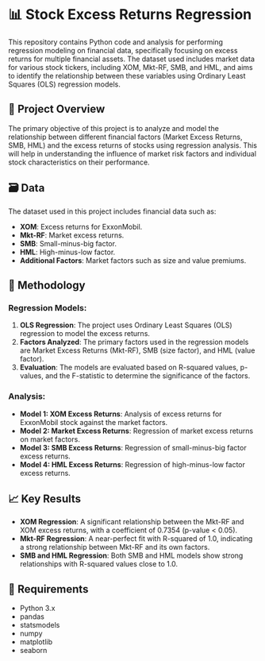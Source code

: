# 📊 Stock Excess Returns Regression

This repository contains Python code and analysis for performing regression modeling on financial data, specifically focusing on excess returns for multiple financial assets. The dataset used includes market data for various stock tickers, including XOM, Mkt-RF, SMB, and HML, and aims to identify the relationship between these variables using Ordinary Least Squares (OLS) regression models.

## 🚀 Project Overview

The primary objective of this project is to analyze and model the relationship between different financial factors (Market Excess Returns, SMB, HML) and the excess returns of stocks using regression analysis. This will help in understanding the influence of market risk factors and individual stock characteristics on their performance.

## 🗃️ Data

The dataset used in this project includes financial data such as:
- **XOM**: Excess returns for ExxonMobil.
- **Mkt-RF**: Market excess returns.
- **SMB**: Small-minus-big factor.
- **HML**: High-minus-low factor.
- **Additional Factors**: Market factors such as size and value premiums.

## 🧮 Methodology

### Regression Models:
1. **OLS Regression**: The project uses Ordinary Least Squares (OLS) regression to model the excess returns. 
2. **Factors Analyzed**: The primary factors used in the regression models are Market Excess Returns (Mkt-RF), SMB (size factor), and HML (value factor).
3. **Evaluation**: The models are evaluated based on R-squared values, p-values, and the F-statistic to determine the significance of the factors.

### Analysis:
- **Model 1: XOM Excess Returns**: Analysis of excess returns for ExxonMobil stock against the market factors.
- **Model 2: Market Excess Returns**: Regression of market excess returns on market factors.
- **Model 3: SMB Excess Returns**: Regression of small-minus-big factor excess returns.
- **Model 4: HML Excess Returns**: Regression of high-minus-low factor excess returns.

## 📈 Key Results

- **XOM Regression**: A significant relationship between the Mkt-RF and XOM excess returns, with a coefficient of 0.7354 (p-value < 0.05).
- **Mkt-RF Regression**: A near-perfect fit with R-squared of 1.0, indicating a strong relationship between Mkt-RF and its own factors.
- **SMB and HML Regression**: Both SMB and HML models show strong relationships with R-squared values close to 1.0.

## 🧩 Requirements

- Python 3.x
- pandas
- statsmodels
- numpy
- matplotlib
- seaborn

